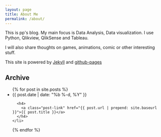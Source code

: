 ```yaml
---
layout: page
title: About Me
permalink: /about/
---
```


This is pp's blog. My main focus is Data Analysis, Data visualization. I use Python, Qlikview, QlikSense and Tableau.

I will also share thoughts on games, animations, comic or other interesting stuff.

This site is powered by [Jekyll](http://jekyllrb.com/) and [github-pages](https://pages.github.com/)

## Archive ##

<ul class="post-list">
  {% for post in site.posts %}
    <li>
      <span class="post-meta">{{ post.date | date: "%b %-d, %Y" }}</span>

      <h4>
        <a class="post-link" href="{{ post.url | prepend: site.baseurl }}">{{ post.title }}</a>
      </h4>
    </li>
  {% endfor %}
</ul>

